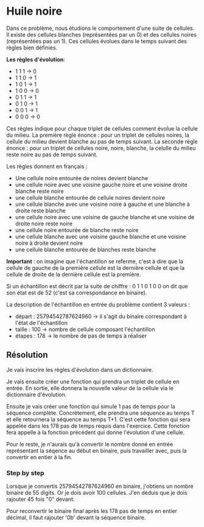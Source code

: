 # Huile noire

Dans ce problème, nous étudions le comportement d'une suite de cellules. Il existe des cellules blanches (représentées par un 0) et des cellules noires (représentées pas un 1). Ces cellules évolues dans le temps suivant des règles bien définies.

**Les règles d'évolution**:

* 1 1 1 -> 0
* 1 1 0 -> 1
* 1 0 1 -> 1
* 1 0 0 -> 0
* 0 1 1 -> 1
* 0 1 0 -> 1
* 0 0 1 -> 1
* 0 0 0 -> 0

Ces règles indique pour chaque triplet de cellules comment évolue la cellule du milieu. La première règle énonce : pour un triplet de cellules noires, la cellule du milieu devient blanche au pas de temps suivant. La seconde règle énonce : pour un triplet de cellules noire, noire, blanche, la celulle du milieu reste noire au pas de temps suivant.

Les règles donnent en français :

- Une cellule noire entourée de noires devient blanche
- une cellule noire avec une voisine gauche noire et une voisine droite blanche reste noire
- une cellule blanche entourée de cellule noires devient noire
- une cellule blanche avec une voisine noire à gauche et une blanche à droite reste blanche
- une cellule noire avec une voisine de gauche blanche et une voisine de droite noire reste noire
- une cellule noire entourée de blanche reste noire
- une cellule blanche avec une voisine gauche blanche et une voisine noire à droite devient noire
- une cellule blanche entourée de blanches reste blanche

**Important** : on imagine que l'échantillon se referme, c'est à dire que la cellule de gauche de la première cellule est la dernière cellule et que la cellule de droite de la dernière cellule est la première.

Si un échantillon est décrit par la suite de chiffre : 0 1 1 0 1 0 0 on dit que son état est de 52 (c'est sa correspondance en binaire).

La description de l'échantillon en entrée du problème contient 3 valeurs :

- départ : 25794542787624960 -> il s'agit du binaire correspondant à l'état de l'échantillon
- taille : 100 -> nombre de cellule composant l'échantillon
- étapes : 178 -> le nombre de pas de temps à réaliser

## Résolution

Je vais inscrire les règles d'évolution dans un dictionnaire.

Je vais ensuite créer une fonction qui prendra un triplet de cellule en entrée. En sortie, elle donnera la nouvelle valeur de la cellule via le dictionnaire d'évolution.

Ensuite je vais créer une fonction qui simule 1 pas de temps pour la séquence complète. Concrètement, elle prendra une séquence au temps T et elle retournera la séquence au temps T+1.
C'est cette fonction qui sera appelée dans les 178 pas de temps requis dans l'exercice.
Cette fonction fera appelle à la fonction précédent qui donne l'évolution d'une cellule.

Pour le reste, je n'aurais qu'à convertir le nombre donné en entrée représentant la séqence au début en binaire, puis travailler avec, puis la convertir en entier à la fin.

### Step by step

Lorsque je convertis 25794542787624960 en binaire, j'obtiens un nombre binaire de 55 digits. Or je dois avoir 100 cellules. J'en déduis que je dois rajouter 45 fois "0" devant.

Pour reconvertir le binaire final après les 178 pas de temps en entier décimal, il faut rajouter '0b' devant la séquence binaire.
